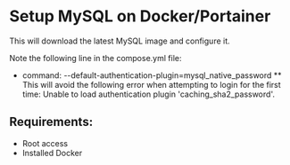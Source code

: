 # Setup MySQL on Docker/Portainer

This will download the latest MySQL image and configure it.

Note the following line in the compose.yml file:
* command: --default-authentication-plugin=mysql_native_password
** This will avoid the following error when attempting to login for the first time: Unable to load authentication plugin 'caching_sha2_password'.

## Requirements:

* Root access
* Installed Docker


